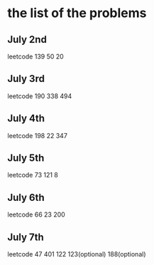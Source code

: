 # the list of the problems
## July 2nd
leetcode 139 50 20  

## July 3rd  
leetcode 190 338 494  

## July 4th
leetcode 198 22 347  

## July 5th
leetcode 73 121 8  

## July 6th
leetcode 66 23 200  

## July 7th
leetcode 47 401 122 123(optional) 188(optional)
